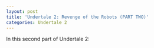 ```yaml
---
layout: post
title: 'Undertale 2: Revenge of the Robots (PART TWO)'
categories: Undertale 2
---
```

In this second part of Undertale 2: 
<!--stackedit_data:
eyJoaXN0b3J5IjpbLTQyOTA1Mzc4XX0=
-->